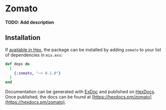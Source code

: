 # Zomato

**TODO: Add description**

## Installation

If [available in Hex](https://hex.pm/docs/publish), the package can be installed
by adding `zomato` to your list of dependencies in `mix.exs`:

```elixir
def deps do
  [
    {:zomato, "~> 0.1.0"}
  ]
end
```

Documentation can be generated with [ExDoc](https://github.com/elixir-lang/ex_doc)
and published on [HexDocs](https://hexdocs.pm). Once published, the docs can
be found at [https://hexdocs.pm/zomato](https://hexdocs.pm/zomato).

